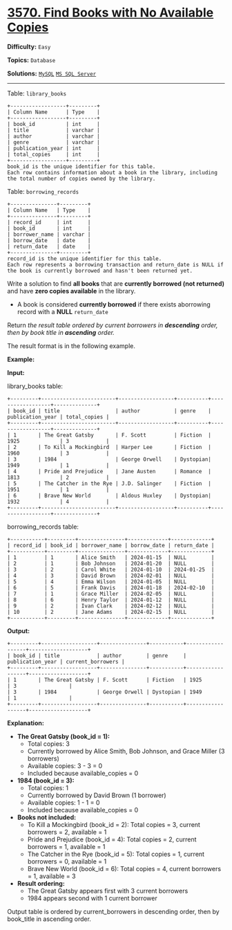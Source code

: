 # [3570. Find Books with No Available Copies](https://leetcode.com/problems/find-books-with-no-available-copies/)

**Difficulty:** `Easy`  

**Topics:** `Database`  

**Solutions:** [`MySQL`](../../src/sql/challenges/FindBooksWithNoAvailableCopies.sql) [`MS SQL Server`](../../src/sql/challenges/FindBooksWithNoAvailableCopies.sql)  

---

Table: `library_books`

```
+------------------+---------+
| Column Name      | Type    |
+------------------+---------+
| book_id          | int     |
| title            | varchar |
| author           | varchar |
| genre            | varchar |
| publication_year | int     |
| total_copies     | int     |
+------------------+---------+
book_id is the unique identifier for this table.
Each row contains information about a book in the library, including the total number of copies owned by the library.
```

Table: `borrowing_records`

```
+---------------+---------+
| Column Name   | Type    |
+---------------+---------+
| record_id     | int     |
| book_id       | int     |
| borrower_name | varchar |
| borrow_date   | date    |
| return_date   | date    |
+---------------+---------+
record_id is the unique identifier for this table.
Each row represents a borrowing transaction and return_date is NULL if the book is currently borrowed and hasn't been returned yet.
```

Write a solution to find **all books** that are **currently borrowed (not returned)** and have **zero copies available** in the library.

* A book is considered **currently borrowed** if there exists aborrowing record with a **NULL** `return_date`

Return *the result table ordered by current borrowers in **descending** order, then by book title in **ascending** order.*

The result format is in the following example.

**Example:**

**Input:**

library\_books table:

```
+---------+------------------------+------------------+----------+------------------+--------------+
| book_id | title                  | author           | genre    | publication_year | total_copies |
+---------+------------------------+------------------+----------+------------------+--------------+
| 1       | The Great Gatsby       | F. Scott         | Fiction  | 1925             | 3            |
| 2       | To Kill a Mockingbird  | Harper Lee       | Fiction  | 1960             | 3            |
| 3       | 1984                   | George Orwell    | Dystopian| 1949             | 1            |
| 4       | Pride and Prejudice    | Jane Austen      | Romance  | 1813             | 2            |
| 5       | The Catcher in the Rye | J.D. Salinger    | Fiction  | 1951             | 1            |
| 6       | Brave New World        | Aldous Huxley    | Dystopian| 1932             | 4            |
+---------+------------------------+------------------+----------+------------------+--------------+
```

borrowing\_records table:

```
+-----------+---------+---------------+-------------+-------------+
| record_id | book_id | borrower_name | borrow_date | return_date |
+-----------+---------+---------------+-------------+-------------+
| 1         | 1       | Alice Smith   | 2024-01-15  | NULL        |
| 2         | 1       | Bob Johnson   | 2024-01-20  | NULL        |
| 3         | 2       | Carol White   | 2024-01-10  | 2024-01-25  |
| 4         | 3       | David Brown   | 2024-02-01  | NULL        |
| 5         | 4       | Emma Wilson   | 2024-01-05  | NULL        |
| 6         | 5       | Frank Davis   | 2024-01-18  | 2024-02-10  |
| 7         | 1       | Grace Miller  | 2024-02-05  | NULL        |
| 8         | 6       | Henry Taylor  | 2024-01-12  | NULL        |
| 9         | 2       | Ivan Clark    | 2024-02-12  | NULL        |
| 10        | 2       | Jane Adams    | 2024-02-15  | NULL        |
+-----------+---------+---------------+-------------+-------------+
```

**Output:**

```
+---------+------------------+---------------+-----------+------------------+-------------------+
| book_id | title            | author        | genre     | publication_year | current_borrowers |
+---------+------------------+---------------+-----------+------------------+-------------------+
| 1       | The Great Gatsby | F. Scott      | Fiction   | 1925             | 3                 | 
| 3       | 1984             | George Orwell | Dystopian | 1949             | 1                 |
+---------+------------------+---------------+-----------+------------------+-------------------+
```

**Explanation:**

* **The Great Gatsby (book\_id = 1):**
  + Total copies: 3
  + Currently borrowed by Alice Smith, Bob Johnson, and Grace Miller (3 borrowers)
  + Available copies: 3 - 3 = 0
  + Included because available\_copies = 0
* **1984 (book\_id = 3):**
  + Total copies: 1
  + Currently borrowed by David Brown (1 borrower)
  + Available copies: 1 - 1 = 0
  + Included because available\_copies = 0
* **Books not included:**
  + To Kill a Mockingbird (book\_id = 2): Total copies = 3, current borrowers = 2, available = 1
  + Pride and Prejudice (book\_id = 4): Total copies = 2, current borrowers = 1, available = 1
  + The Catcher in the Rye (book\_id = 5): Total copies = 1, current borrowers = 0, available = 1
  + Brave New World (book\_id = 6): Total copies = 4, current borrowers = 1, available = 3
* **Result ordering:**
  + The Great Gatsby appears first with 3 current borrowers
  + 1984 appears second with 1 current borrower

Output table is ordered by current\_borrowers in descending order, then by book\_title in ascending order.